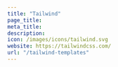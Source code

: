 ```yaml
---
title: "Tailwind"
page_title:
meta_title:
description:
icon: /images/icons/tailwind.svg
website: https://tailwindcss.com/
url: "/tailwind-templates"
---
```

